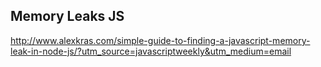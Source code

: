 ## Memory Leaks JS
http://www.alexkras.com/simple-guide-to-finding-a-javascript-memory-leak-in-node-js/?utm_source=javascriptweekly&utm_medium=email